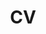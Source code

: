 ---
layout: cv
permalink: /cv/
title: CV
nav: true
nav_order: 5
cv_pdf: AkankshaSingh_CV.pdf # you can also use external links here
description: You can download the CV from pdf button.
toc:
  sidebar: left
---